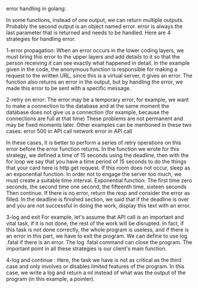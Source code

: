 error handling in golang:

In some functions, instead of one output, we can return multiple outputs.
Probably the second output is an object named error.
error is always the last parameter that is returned and needs to be handled.
Here are 4 strategies for handling error.

1-error propagation:
When an error occurs in the lower coding layers, we must bring this error to the upper layers and add details to it so that the person receiving it can see exactly what happened in detail.
In the example given in the code, the anonymous function is responsible for making a request to the written URL, since this is a virtual server, it gives an error.
The function also returns an error in the output, but by handling the error, we made this error to be sent with a specific message.

2-retry on error:
The error may be a temporary error, for example, we want to make a connection to the database and at the same moment the database does not give us a connection (for example, because the connections are full at that time)
  These problems are not permanent and may be fixed moments later.
Other examples can be mentioned in these two cases:
error 500 in API call
network error in API call

In these cases, it is better to perform a series of retry operations on this error before the error function returns.
In the function we wrote for this strategy, we defined a time of 15 seconds using the deadline, then with the for loop we say that you have a time period of 15 seconds to do the things that your card here is http get request.
If this room does not occur, sleep as an exponential function.
In order not to engage the server too much, we must create a suitable time interval.
Exponential function:
The first time zero seconds, the second time one second, the fifteenth time, sixteen seconds
Then continue.
If there is no error, return the resp and consider the error as filled.
In the deadline is finished section, we said that if the deadline is over and you are not successful in doing the work, display this text with an error.

3-log and exit
For example, let's assume that API call is an important and vital task, if it is not done, the rest of the work will be disrupted.
In fact, if this task is not done correctly, the whole program is useless, and if there is an error in this part, we have to exit the program.
We can define to use log .fatal if there is an error.
The log .fatal command can close the program.
The important point in all these strategies is our client's main function.

4-log and continue :
Here, the task we have is not as critical as the third case and only involves or disables limited features of the program.
In this case, we write a log and return a nil instead of what was the output of the program (in this example, a pointer).

